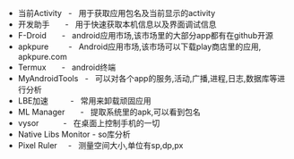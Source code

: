 - 当前Activity     -   用于获取应用包名及当前显示的activity
- 开发助手          -   用于快速获取本机信息以及界面调试信息
- F-Droid          -   android应用市场,该市场里的大部分app都有在github开源
- apkpure          -   Android应用市场,该市场可以下载play商店里的应用, apkpure.com
- Termux           -   android终端
- MyAndroidTools   -   可以对各个app的服务,活动,广播,进程,日志,数据库等进行分析
- LBE加速          -   常用来卸载顽固应用
- ML Manager       -   提取系统里的apk,可以看到包名
- vysor            -   在桌面上控制手机的一切
- Native Libs Monitor -  so库分析
- Pixel Ruler      -   测量空间大小,单位有sp,dp,px
